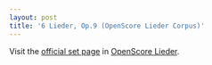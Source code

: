 ```yaml
---
layout: post
title: '6 Lieder, Op.9 (OpenScore Lieder Corpus)'
---
```


Visit the [official set page] in [OpenScore Lieder].

[official set page]: https://musescore.com/openscore-lieder-corpus/sets/5016683
[OpenScore Lieder]: https://musescore.com/openscore-lieder-corpus

